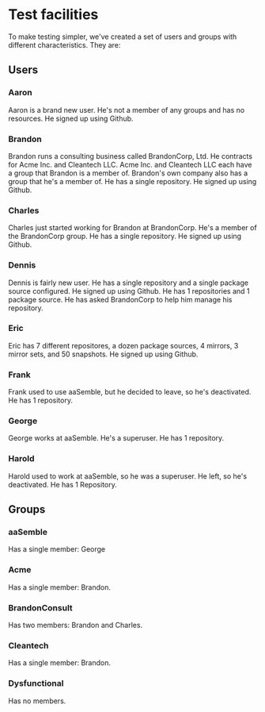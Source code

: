# Test facilities

To make testing simpler, we've created a set of users and groups with different characteristics. They are:

## Users

### Aaron

Aaron is a brand new user. He's not a member of any groups and has no resources. He signed up using Github.

### Brandon

Brandon runs a consulting business called BrandonCorp, Ltd. He contracts for Acme Inc. and Cleantech LLC. Acme Inc. and Cleantech LLC each have a group that Brandon is a member of. Brandon's own company also has a group that he's a member of. He has a single repository. He signed up using Github.

### Charles

Charles just started working for Brandon at BrandonCorp. He's a member of the BrandonCorp group. He has a single repository. He signed up using Github.

### Dennis

Dennis is fairly new user. He has a single repository and a single package source configured. He signed up using Github. He has 1 repositories and 1 package source. He has asked BrandonCorp to help him manage his repository.

### Eric

Eric has 7 different repositores, a dozen package sources, 4 mirrors, 3 mirror sets, and 50 snapshots. He signed up using Github.

### Frank

Frank used to use aaSemble, but he decided to leave, so he's deactivated. He has 1 repository.

### George

George works at aaSemble. He's a superuser. He has 1 repository.

### Harold

Harold used to work at aaSemble, so he was a superuser. He left, so he's deactivated. He has 1 Repository.


## Groups

### aaSemble

Has a single member: George

### Acme

Has a single member: Brandon.

### BrandonConsult

Has two members: Brandon and Charles.

### Cleantech

Has a single member: Brandon.

### Dysfunctional

Has no members.
